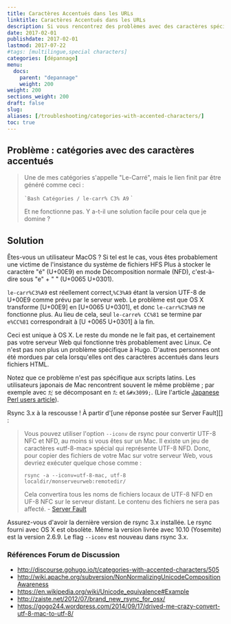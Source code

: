 ```yaml
---
title: Caractères Accentués dans les URLs
linktitle: Caractères Accentués dans les URLs
description: Si vous rencontrez des problèmes avec des caractères spéciaux dans vos taxonomies ou les titres ajoutant des caractères étranges à vos URLs.
date: 2017-02-01
publishdate: 2017-02-01
lastmod: 2017-07-22
#tags: [multilingue,special characters]
categories: [dépannage]
menu:
  docs:
    parent: "depannage"
    weight: 200
weight: 200
sections_weight: 200
draft: false
slug:
aliases: [/troubleshooting/categories-with-accented-characters/]
toc: true
---
```


## Problème : catégories avec des caractères accentués

> Une de mes catégories s'appelle "Le-Carré", mais le lien finit par être généré comme ceci :
>
> `` `Bash
> Catégories / le-carr% C3% A9
> `` `
>
> Et ne fonctionne pas. Y a-t-il une solution facile pour cela que je domine ?

## Solution

Êtes-vous un utilisateur MacOS ? Si tel est le cas, vous êtes probablement une victime de l'insistance du système de fichiers HFS Plus à stocker le caractère "é" (U+00E9) en mode Décomposition normale (NFD), c'est-à-dire sous "e" + "  ́" (U+0065 U+0301).

`le-carr%C3%A9` est réellement correct,`%C3%A9` étant la version UTF-8 de U+00E9 comme prévu par le serveur web. Le problème est que OS X transforme [U+00E9] en [U+0065 U+0301], et donc `le-carr%C3%A9` ne fonctionne plus. Au lieu de cela, seul `le-carre% CC%81` se termine par `e%CC%81` correspondrait à [U +0065 U+0301] à la fin.

Ceci est unique à OS X. Le reste du monde ne le fait pas, et certainement pas votre serveur Web qui fonctionne très probablement avec Linux. Ce n'est pas non plus un problème spécifique à Hugo. D'autres personnes ont été mordues par cela lorsqu'elles ont des caractères accentués dans leurs fichiers HTML.

Notez que ce problème n'est pas spécifique aux scripts latins. Les utilisateurs japonais de Mac rencontrent souvent le même problème ; par exemple avec `だ` se décomposant en `た` et `&#x3099;`. (Lire l'article [Japanese Perl users article][]).

Rsync 3.x à la rescousse ! À partir d'[une réponse postée sur Server Fault][] :

> Vous pouvez utiliser l'option `--iconv` de rsync pour convertir UTF-8 NFC et NFD, au moins si vous êtes sur un Mac. Il existe un jeu de caractères «utf-8-mac» spécial qui représente UTF-8 NFD. Donc, pour copier des fichiers de votre Mac sur votre serveur Web, vous devriez exécuter quelque chose comme :
>
> `rsync -a --iconv=utf-8-mac, utf-8 localdir/monserveurweb:remotedir/`
>
> Cela convertira tous les noms de fichiers locaux de UTF-8 NFD en UF-8 NFC sur le serveur distant. Le contenu des fichiers ne sera pas affecté. - [Server Fault][]

Assurez-vous d'avoir la dernière version de rsync 3.x installée. Le rsync fourni avec OS X est obsolète. Même la version livrée avec 10.10 (Yosemite) est la version 2.6.9. Le flag `--iconv` est nouveau dans rsync 3.x.

### Références Forum de Discussion

* http://discourse.gohugo.io/t/categories-with-accented-characters/505
* http://wiki.apache.org/subversion/NonNormalizingUnicodeCompositionAwareness
* https://en.wikipedia.org/wiki/Unicode_equivalence#Example
* http://zaiste.net/2012/07/brand_new_rsync_for_osx/
* https://gogo244.wordpress.com/2014/09/17/drived-me-crazy-convert-utf-8-mac-to-utf-8/

[an Answer posted on Server Fault]: http://serverfault.com/questions/397420/converting-utf-8-nfd-filenames-to-utf-8-nfc-in-either-rsync-or-afpd "Converting UTF-8 NFD filenames to UTF-8 NFC in either rsync or afpd, Server Fault Discussion"
[Japanese Perl users article]: http://perl-users.jp/articles/advent-calendar/2010/english/24 "Encode::UTF8Mac makes you happy while handling file names on MacOSX"
[Server Fault]: http://serverfault.com/questions/397420/converting-utf-8-nfd-filenames-to-utf-8-nfc-in-either-rsync-or-afpd "Converting UTF-8 NFD filenames to UTF-8 NFC in either rsync or afpd, Server Fault Discussion"
